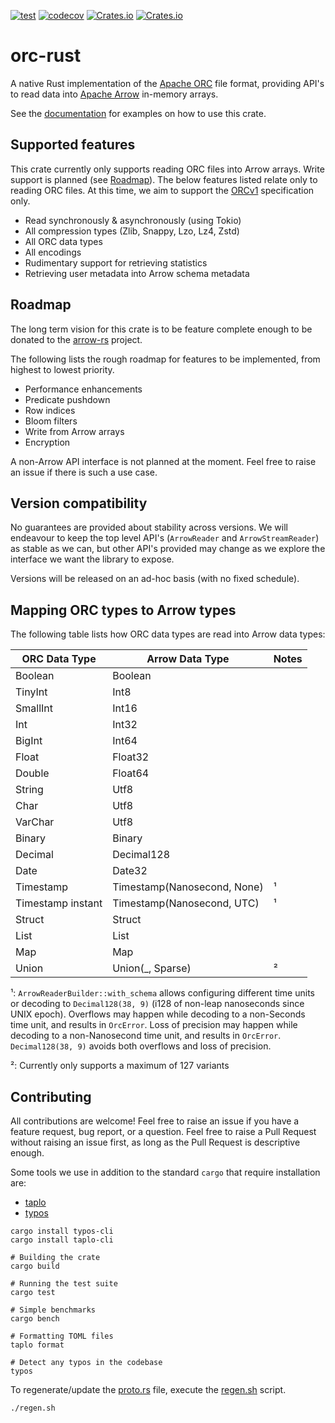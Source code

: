 [![test](https://github.com/datafusion-contrib/datafusion-orc/actions/workflows/ci.yml/badge.svg)](https://github.com/datafusion-contrib/datafusion-orc/actions/workflows/ci.yml)
[![codecov](https://codecov.io/gh/WenyXu/orc-rs/branch/main/graph/badge.svg?token=2CSHZX02XM)](https://codecov.io/gh/WenyXu/orc-rs)
[![Crates.io](https://img.shields.io/crates/v/orc-rust)](https://crates.io/crates/orc-rust)
[![Crates.io](https://img.shields.io/crates/d/orc-rust)](https://crates.io/crates/orc-rust)

# orc-rust

A native Rust implementation of the [Apache ORC](https://orc.apache.org) file format,
providing API's to read data into [Apache Arrow](https://arrow.apache.org) in-memory arrays.

See the [documentation](https://docs.rs/orc-rust/latest/orc_rust/) for examples on how to use this crate.

## Supported features

This crate currently only supports reading ORC files into Arrow arrays. Write support is planned
(see [Roadmap](#roadmap)). The below features listed relate only to reading ORC files.
At this time, we aim to support the [ORCv1](https://orc.apache.org/specification/ORCv1/) specification only.

- Read synchronously & asynchronously (using Tokio)
- All compression types (Zlib, Snappy, Lzo, Lz4, Zstd)
- All ORC data types
- All encodings
- Rudimentary support for retrieving statistics
- Retrieving user metadata into Arrow schema metadata

## Roadmap

The long term vision for this crate is to be feature complete enough to be donated to the
[arrow-rs](https://github.com/apache/arrow-rs) project.

The following lists the rough roadmap for features to be implemented, from highest to lowest priority.

- Performance enhancements
- Predicate pushdown
- Row indices
- Bloom filters
- Write from Arrow arrays
- Encryption

A non-Arrow API interface is not planned at the moment. Feel free to raise an issue if there is such
a use case.

## Version compatibility

No guarantees are provided about stability across versions. We will endeavour to keep the top level API's
(`ArrowReader` and `ArrowStreamReader`) as stable as we can, but other API's provided may change as we
explore the interface we want the library to expose.

Versions will be released on an ad-hoc basis (with no fixed schedule).

## Mapping ORC types to Arrow types

The following table lists how ORC data types are read into Arrow data types:

| ORC Data Type     | Arrow Data Type             | Notes |
| ----------------- | --------------------------- | ----- |
| Boolean           | Boolean                     |       |
| TinyInt           | Int8                        |       |
| SmallInt          | Int16                       |       |
| Int               | Int32                       |       |
| BigInt            | Int64                       |       |
| Float             | Float32                     |       |
| Double            | Float64                     |       |
| String            | Utf8                        |       |
| Char              | Utf8                        |       |
| VarChar           | Utf8                        |       |
| Binary            | Binary                      |       |
| Decimal           | Decimal128                  |       |
| Date              | Date32                      |       |
| Timestamp         | Timestamp(Nanosecond, None) | ¹     |
| Timestamp instant | Timestamp(Nanosecond, UTC)  | ¹     |
| Struct            | Struct                      |       |
| List              | List                        |       |
| Map               | Map                         |       |
| Union             | Union(_, Sparse)            | ²     |

¹: `ArrowReaderBuilder::with_schema` allows configuring different time units or decoding to
`Decimal128(38, 9)` (i128 of non-leap nanoseconds since UNIX epoch).
Overflows may happen while decoding to a non-Seconds time unit, and results in `OrcError`.
Loss of precision may happen while decoding to a non-Nanosecond time unit, and results in `OrcError`.
`Decimal128(38, 9)` avoids both overflows and loss of precision.

²: Currently only supports a maximum of 127 variants

## Contributing

All contributions are welcome! Feel free to raise an issue if you have a feature request, bug report,
or a question. Feel free to raise a Pull Request without raising an issue first, as long as the Pull
Request is descriptive enough.

Some tools we use in addition to the standard `cargo` that require installation are:

- [taplo](https://taplo.tamasfe.dev/)
- [typos](https://crates.io/crates/typos)

```shell
cargo install typos-cli
cargo install taplo-cli
```

```shell
# Building the crate
cargo build

# Running the test suite
cargo test

# Simple benchmarks
cargo bench

# Formatting TOML files
taplo format

# Detect any typos in the codebase
typos
```

To regenerate/update the [proto.rs](src/proto.rs) file, execute the [regen.sh](regen.sh) script.

```shell
./regen.sh
```

